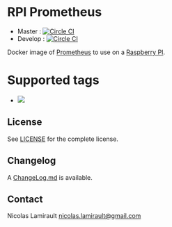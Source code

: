 # RPI Prometheus

* Master : [![Circle CI](https://circleci.com/gh/zeiot/rpi-prometheus/tree/master.svg?style=svg)](https://circleci.com/gh/zeiot/rpi-prometheus/tree/master)
* Develop : [![Circle CI](https://circleci.com/gh/zeiot/rpi-prometheus/tree/develop.svg?style=svg)](https://circleci.com/gh/zeiot/rpi-prometheus/tree/develop)

Docker image of [Prometheus][] to use on a [Raspberry PI][].

# Supported tags

* [![](https://images.microbadger.com/badges/version/zeiot/rpi-grafana.svg)](http://microbadger.com/images/zeiot/rpi-grafana "Get your own version badge on microbadger.com")


## License

See [LICENSE](LICENSE) for the complete license.


## Changelog

A [ChangeLog.md](ChangeLog.md) is available.


## Contact

Nicolas Lamirault <nicolas.lamirault@gmail.com>


[Raspberry PI]: https://www.raspberrypi.org/
[Prometheus]: https://prometheus.io/
